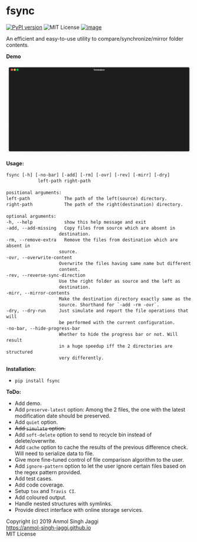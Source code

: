 # fsync

[![PyPI version](https://badge.fury.io/py/fsync.svg)](https://badge.fury.io/py/fsync)
![MIT License](https://img.shields.io/badge/license-MIT-orange.svg)
[![image](https://img.shields.io/badge/Say%20Thanks-!-1EAEDB.svg)](https://saythanks.io/to/Anmol-Singh-Jaggi)

An efficient and easy-to-use utility to compare/synchronize/mirror folder contents.

**Demo**

![FSync demo gif](docs/demo.gif)

**Usage:**

    fsync [-h] [-no-bar] [-add] [-rm] [-ovr] [-rev] [-mirr] [-dry]
                left-path right-path

    positional arguments:
    left-path             The path of the left(source) directory.
    right-path            The path of the right(destination) directory.

    optional arguments:
    -h, --help            show this help message and exit
    -add, --add-missing   Copy files from source which are absent in
                        destination.
    -rm, --remove-extra   Remove the files from destination which are absent in
                        source.
    -ovr, --overwrite-content
                        Overwrite the files having same name but different
                        content.
    -rev, --reverse-sync-direction
                        Use the right folder as source and the left as
                        destination.
    -mirr, --mirror-contents
                        Make the destination directory exactly same as the
                        source. Shorthand for `-add -rm -ovr`.
    -dry, --dry-run     Just simulate and report the file operations that will
                        be performed with the current configuration.
    -no-bar, --hide-progress-bar
                        Whether to hide the progress bar or not. Will result
                        in a huge speedup iff the 2 directories are structured
                        very differently.

**Installation:**
 - `pip install fsync`

**ToDo:**
 - Add demo.
 - Add `preserve-latest` option: Among the 2 files, the one with the latest modification date should be preserved.
 - Add `quiet` option.
 - ~~Add `simulate` option.~~
 - Add `soft-delete` option to send to recycle bin instead of delete/overwrite.
 - Add `cache` option to cache the results of the previous difference check. Will need to serialize data to file.
 - Give more fine-tuned control of file comparison algorithm to the user.
 - Add `ignore-pattern` option to let the user ignore certain files based on the regex pattern provided.
 - Add test cases.
 - Add code coverage.
 - Setup `tox` and `Travis CI`.
 - Add coloured output.
 - Handle nested structures with symlinks.
 - Provide direct interface with online storage services.


Copyright (c) 2019 Anmol Singh Jaggi  
https://anmol-singh-jaggi.github.io  
MIT License